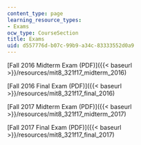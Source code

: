 ```yaml
---
content_type: page
learning_resource_types:
- Exams
ocw_type: CourseSection
title: Exams
uid: d557776d-b07c-99b9-a34c-83333552d0a9
---
```


[Fall 2016 Midterm Exam (PDF)]({{< baseurl >}}/resources/mit8_321f17_midterm_2016)

[Fall 2016 Final Exam (PDF)]({{< baseurl >}}/resources/mit8_321f17_final_2016)

[Fall 2017 Midterm Exam (PDF)]({{< baseurl >}}/resources/mit8_321f17_midterm_2017)

[Fall 2017 Final Exam (PDF)]({{< baseurl >}}/resources/mit8_321f17_final_2017)